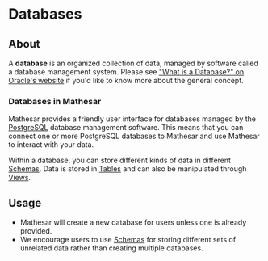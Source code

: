 # Databases

## About

A **database** is an organized collection of data, managed by software called a database management system. Please see ["What is a Database?" on Oracle's website](https://www.oracle.com/database/what-is-database/) if you'd like to know more about the general concept.

### Databases in Mathesar
Mathesar provides a friendly user interface for databases managed by the [PostgreSQL](https://www.postgresql.org/) database management software. This means that you can connect one or more PostgreSQL databases to Mathesar and use Mathesar to interact with your data.

Within a database, you can store different kinds of data in different [Schemas](/product/concepts/schemas). Data is stored in [Tables](/product/concepts/tables) and can also be manipulated through [Views](/product/concepts/views).

## Usage
- Mathesar will create a new database for users unless one is already provided.
- We encourage users to use [Schemas](/product/concepts/schemas) for storing different sets of unrelated data rather than creating multiple databases.